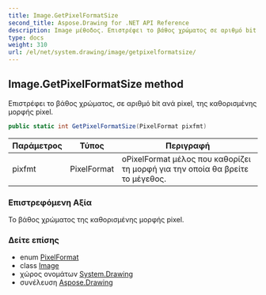 ```yaml
---
title: Image.GetPixelFormatSize
second_title: Aspose.Drawing for .NET API Reference
description: Image μέθοδος. Επιστρέφει το βάθος χρώματος σε αριθμό bit ανά pixel της καθορισμένης μορφής pixel.
type: docs
weight: 310
url: /el/net/system.drawing/image/getpixelformatsize/
---
```

## Image.GetPixelFormatSize method

Επιστρέφει το βάθος χρώματος, σε αριθμό bit ανά pixel, της καθορισμένης μορφής pixel.

```csharp
public static int GetPixelFormatSize(PixelFormat pixfmt)
```

| Παράμετρος | Τύπος | Περιγραφή |
| --- | --- | --- |
| pixfmt | PixelFormat | οPixelFormat μέλος που καθορίζει τη μορφή για την οποία θα βρείτε το μέγεθος. |

### Επιστρεφόμενη Αξία

Το βάθος χρώματος της καθορισμένης μορφής pixel.

### Δείτε επίσης

* enum [PixelFormat](../../../system.drawing.imaging/pixelformat/)
* class [Image](../)
* χώρος ονομάτων [System.Drawing](../../image/)
* συνέλευση [Aspose.Drawing](../../../)


